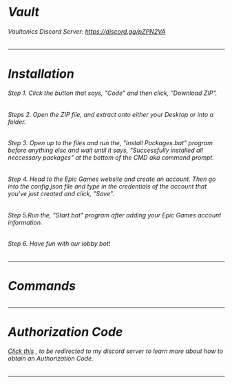 # _Vault_

###### Vaultonics Discord Server: https://discord.gg/pZPN2VA

***

# _Installation_

###### Step 1. Click the button that says, "Code" and then click, "Download ZIP".

###### Steps 2. Open the ZIP file, and extract onto either your Desktop or into a folder.

###### Step 3. Open up to the files and run the, "Install Packages.bat" program before anything else and wait until it says, "Successfully installed all neccessary packages" at the bottom of the CMD _aka_ command prompt.

###### Step 4. Head to the _Epic Games_ website and create an account. Then go into the _config.json_ file and type in the credentials of the account that you've just created and click, "Save".

###### Step 5.Run the, "Start.bat" program after adding your _Epic Games_ account information.

###### Step 6. Have fun with our lobby bot!

***

# _Commands_

######

***

# _Authorization Code_

###### [Click this](https://discord.gg/fjUCr9V) , to be redirected to my discord server to learn more about how to obtain an Authorization Code.

***
